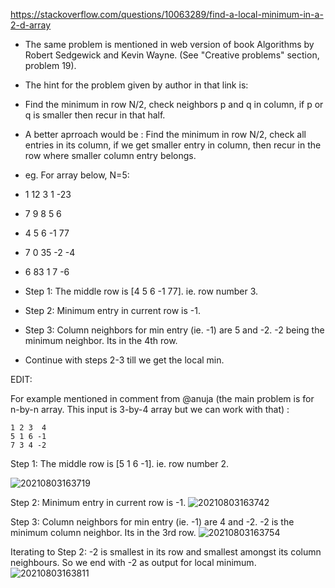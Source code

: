 

https://stackoverflow.com/questions/10063289/find-a-local-minimum-in-a-2-d-array

* The same problem is mentioned in web version of book Algorithms by Robert Sedgewick and Kevin Wayne. (See "Creative problems" section, problem 19).

* The hint for the problem given by author in that link is:

* Find the minimum in row N/2, check neighbors p and q in column, if p or q is smaller then recur in that half.

* A better aprroach would be : Find the minimum in row N/2, check all entries in its column, if we get smaller entry in column, then recur in the row where smaller column entry belongs.

* eg. For array below, N=5:

* 1  12  3   1  -23  
* 7   9  8   5   6
* 4   5  6  -1  77
* 7   0  35 -2  -4
* 6  83  1   7  -6
* Step 1: The middle row is [4   5  6  -1  77]. ie. row number 3.

* Step 2: Minimum entry in current row is -1.

* Step 3: Column neighbors for min entry (ie. -1) are 5 and -2. -2 being the minimum neighbor. Its in the 4th row.

* Continue with steps 2-3 till we get the local min.


EDIT:

For example mentioned in comment from @anuja (the main problem is for n-by-n array. This input is 3-by-4 array but we can work with that) :

```
1 2 3  4 
5 1 6 -1
7 3 4 -2

```

Step 1: The middle row is [5 1 6 -1]. ie. row number 2.

![20210803163719](https://i.loli.net/2021/08/04/QvXPgZ4CqI6FseR.png)

Step 2: Minimum entry in current row is -1.
![20210803163742](https://i.loli.net/2021/08/04/LEeXbt9daC6uPpB.png)

Step 3: Column neighbors for min entry (ie. -1) are 4 and -2. -2 is the minimum column neighbor. Its in the 3rd row.
![20210803163754](https://i.loli.net/2021/08/04/EfLRz4N1UOpoPMi.png)

Iterating to Step 2: -2 is smallest in its row and smallest amongst its column neighbours. So we end with -2 as output for local minimum.
![20210803163811](https://i.loli.net/2021/08/04/mKZVWQfvDcuH7rC.png)